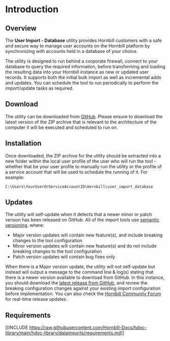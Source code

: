 # Introduction

## Overview

The **User Import - Database** utility provides Hornbill customers with a safe and secure way to manage user accounts on the Hornbill platform by synchronizing with accounts held in a database of your choice.

The utility is designed to run behind a corporate firewall, connect to your database to query the required information, before transforming and loading the resulting data into your Hornbill instance as new or updated user records. It supports both the initial bulk import as well as incremental adds and updates. You can schedule the tool to run periodically to perform the import/update tasks as required.

## Download

The utility can be downloaded from [GitHub](https://github.com/hornbill/user-import-database/releases/latest). Please ensure to download the latest version of the ZIP archive that is relevant to the architecture of the computer it will be executed and scheduled to run on.

## Installation

Once downloaded, the ZIP archive for the utility should be extracted into a new folder within the local user profile of the user who will run the tool - whether that be your user profile to manually run the utility or the profile of a service account that will be used to schedule the running of it. For example:

`C:\Users\YourUserOrServiceAccountID\Hornbill\user_import_database`

## Updates

The utility will self-update when it detects that a newer minor or patch version has been released on GitHub. All of the import tools use [semantic versioning](https://semver.org/), where:

* Major version updates will contain new feature(s), and include breaking changes to the tool configuration 
* Minor version updates will contain new feature(s) and do not include breaking changes to the tool configuration
* Patch version updates will contain bug fixes only 

When there is a Major version update, the utility will not self-update but instead will output a message to the command line & log(s) stating that there is a newer version available to download from GitHub. In this instance, you should download the [latest release from GitHub](https://github.com/hornbill/user-import-database/releases/latest), and review the breaking configuration changes against your existing import configuration before implementation. You can also check the [Hornbill Community Forum](https://community.hornbill.com/forum/135-announcements/) for real-time release updates.

## Requirements 

[[INCLUDE https://raw.githubusercontent.com/Hornbill-Docs/hdoc-library/main/hdoc-library/dataimports/requirements.md]]